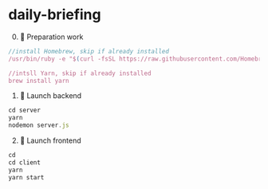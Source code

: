 # daily-briefing

0. :dash: Preparation work
```javascript
//install Homebrew, skip if already installed
/usr/bin/ruby -e "$(curl -fsSL https://raw.githubusercontent.com/Homebrew/install/master/install)"

//intsll Yarn, skip if already installed
brew install yarn
```
1. :rocket: Launch backend
```javascript
cd server
yarn
nodemon server.js
```
2. :metal: Launch frontend
```javascript
cd
cd client
yarn
yarn start
```
